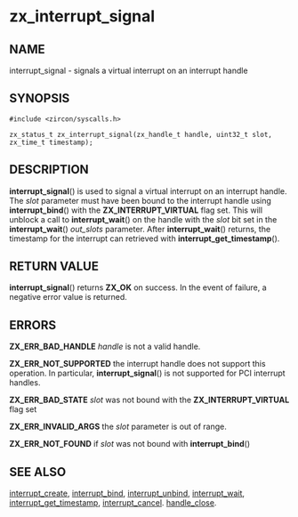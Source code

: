 # zx_interrupt_signal

## NAME

interrupt_signal - signals a virtual interrupt on an interrupt handle

## SYNOPSIS

```
#include <zircon/syscalls.h>

zx_status_t zx_interrupt_signal(zx_handle_t handle, uint32_t slot, zx_time_t timestamp);
```

## DESCRIPTION

**interrupt_signal**() is used to signal a virtual interrupt on an interrupt handle.
The *slot* parameter must have been bound to the interrupt handle using **interrupt_bind**()
with the **ZX_INTERRUPT_VIRTUAL** flag set. This will unblock a call to **interrupt_wait**()
on the handle with the *slot* bit set in the **interrupt_wait**() *out_slots* parameter.
After **interrupt_wait**() returns, the timestamp for the interrupt can retrieved with
**interrupt_get_timestamp**().

## RETURN VALUE

**interrupt_signal**() returns **ZX_OK** on success. In the event
of failure, a negative error value is returned.

## ERRORS

**ZX_ERR_BAD_HANDLE** *handle* is not a valid handle.

**ZX_ERR_NOT_SUPPORTED** the interrupt handle does not support this operation.
In particular, **interrupt_signal**() is not supported for PCI interrupt handles.

**ZX_ERR_BAD_STATE** *slot* was not bound with the **ZX_INTERRUPT_VIRTUAL** flag set

**ZX_ERR_INVALID_ARGS** the *slot* parameter is out of range.

**ZX_ERR_NOT_FOUND** if *slot* was not bound with **interrupt_bind**()

## SEE ALSO

[interrupt_create](interrupt_create.md),
[interrupt_bind](interrupt_bind.md),
[interrupt_unbind](interrupt_unbind.md),
[interrupt_wait](interrupt_wait.md),
[interrupt_get_timestamp](interrupt_get_timestamp.md),
[interrupt_cancel](interrupt_cancel.md).
[handle_close](handle_close.md).
